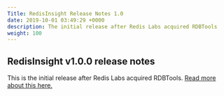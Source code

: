```yaml
---
Title: RedisInsight Release Notes 1.0 
date: 2019-10-01 03:49:29 +0000
description: The initial release after Redis Labs acquired RDBTools
weight: 100
---
```


## RedisInsight v1.0.0 release notes

This is the initial release after Redis Labs acquired RDBTools.
[Read more about this here.](https://www.redislabs.com/blog/redisinsight-gui/)
